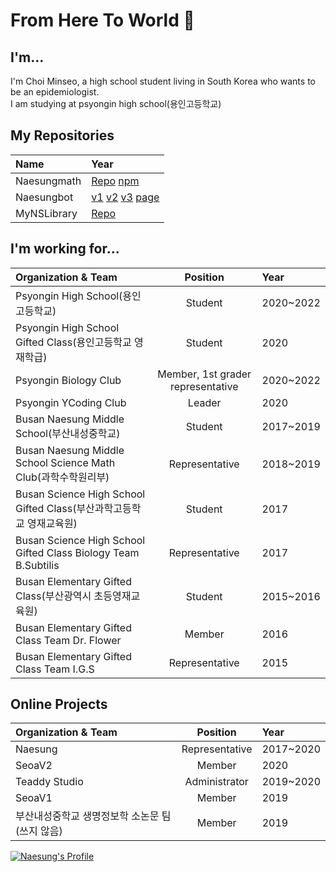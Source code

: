 # From Here To World 👋

## I'm...
I'm Choi Minseo, a high school student living in South Korea who wants to be an epidemiologist.\
I am studying at psyongin high school(용인고등학교)

## My Repositories
| Name | Year
|:-------------------- |:------ |
| Naesungmath | [Repo](https://github.com/Naesung/Naesungmath) [npm](https://npmjs.com/package/Naesungmath)
| Naesungbot | [v1](https://github.com/Naesung/Naesungbot-v1) [v2](https://github.com/Naesung/Naesungbot-v2) [v3](https://github.com/Naesung/Naesungbot-v3) [page](https://github.com/Naesung/NaesungbotPage)
| MyNSLibrary | [Repo](https://github.com/Naesung/MyNSLibrary)

## I'm working for...
| Organization & Team  | Position | Year                                                                                 |
|:-------------------- |:--------:|:------ |
| Psyongin High School(용인고등학교)     | Student | 2020~2022
| Psyongin High School Gifted Class(용인고등학교 영재학급) | Student | 2020
| Psyongin Biology Club | Member, 1st grader representative | 2020~2022
| Psyongin YCoding Club | Leader | 2020
| Busan Naesung Middle School(부산내성중학교) | Student | 2017~2019
| Busan Naesung Middle School Science Math Club(과학수학원리부) | Representative | 2018~2019
| Busan Science High School Gifted Class(부산과학고등학교 영재교육원) | Student | 2017
| Busan Science High School Gifted Class Biology Team B.Subtilis | Representative | 2017
| Busan Elementary Gifted Class(부산광역시 초등영재교육원) | Student | 2015~2016
| Busan Elementary Gifted Class Team Dr. Flower | Member | 2016
| Busan Elementary Gifted Class Team I.G.S | Representative | 2015

## Online Projects
| Organization & Team | Position | Year
|:-------------------- |:--------:|:------ |
| Naesung | Representative | 2017~2020
| SeoaV2 | Member | 2020
| Teaddy Studio | Administrator | 2019~2020
| SeoaV1 | Member | 2019
| 부산내성중학교 생명정보학 소논문 팀(쓰지 않음) | Member | 2019

[![Naesung's Profile](https://github-readme-stats.vercel.app/api?username=Naesung&show_icons=true&hide_border=true)](https://github.com/Naesung)
